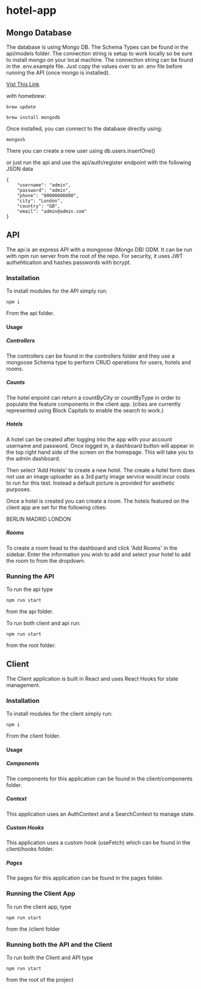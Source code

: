 # hotel-app

## Mongo Database

The database is using Mongo DB. The Schema Types can be found in the api/models folder. The connection string is setup to work locally so be sure to install mongo on your local machine. The connection string can be found in the .env.example file. Just copy the values over to an .env file before running the API (once mongo is installed).

[Vist This Link](https://www.mongodb.com/docs/manual/tutorial/install-mongodb-on-os-x-tarball/)

with homebrew:

```terminal
brew update
```

```terminal
brew install mongodb
```

Once installed, you can connect to the database directly using: 

```terminal 
mongosh
```

There you can create a new user using db.users.insertOne()

or just run the api and use the api/auth/register endpoint with the following JSON data

```
{
    "username": "admin",
    "password": "admin",
    "phone": "00000000000",
    "city": "London",
    "country": "GB",
    "email": "admin@admin.com"
}
```

## API

The api is an express API with a mongoose (Mongo DB) ODM. It can be run with npm run server from the root of the repo. For security, it uses JWT authehtication and hashes passwords with bcrypt. 

### Installation 
To install modules for the API simply run:

```terminal
npm i
```

From the api folder.

#### Usage

##### Controllers

The controllers can be found in the controllers folder and they use a mongoose Schema type to perform CRUD operations for users, hotels and rooms.

##### Counts
The hotel enpoint can return a countByCity or countByType in order to populate the feature components in the client app. (cities are currently represented using Block Capitals to enable the search to work.)

##### Hotels

A hotel can be created after logging into the app with your account username and password. Once logged in, a dashboard button will appear in the top right hand side of the screen on the homepage. This will take you to the admin dashboard. 

Then select 'Add Hotels' to create a new hotel. The create a hotel form does not use an image uploader as a 3rd party image service would incur costs to run for this test. Instead a default picture is provided for aesthetic purposes. 

Once a hotel is created you can create a room. The hotels featured on the client app are set for the following cities:

BERLIN
MADRID
LONDON

##### Rooms

To create a room head to the dashboard and click 'Add Rooms' in the sidebar. Enter the information you wish to add and select your hotel to add the room to from the dropdown. 

### Running the API

To run the api type

```terminal
npm run start
```

from the api folder. 

To run both client and api run: 

```terminal
npm run start 
```

from the root folder.

## Client

The Client application is built in React and uses React Hooks for state management. 


### Installation 
To install modules for the client simply run:

```terminal
npm i
```

From the client folder.


#### Usage

##### Components

The components for this application can be found in the client/components folder. 

##### Context

This application uses an AuthContext and a SearchContext to manage state.

##### Custom Hooks

This application uses a custom hook (useFetch) which can be found in the client/hooks folder.

##### Pages

The pages for this application can be found in the pages folder.

### Running the Client App

To run the client app, type 

```terminal
npm run start
```

from the /client folder

### Running both the API and the Client

To run both the Client and API type 

```terminal
npm run start
```

from the root of the project
